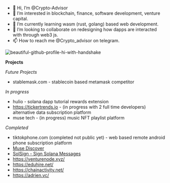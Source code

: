 - 👋 Hi, I’m @Crypto-Advisor
- 👀 I’m interested in blockchain, finance, software development, venture capital.
- 🌱 I’m currently learning wasm (rust, golang) based web development.
- 💞️ I’m looking to collaborate on redesigning how dapps are interacted with through web3 js.
- 📫 How to reach me @Crypto_advisor on telegram.
<!--
<img align="left" alt="awesome-github-profile" src="https://github-readme-stats.vercel.app/api?username=crypto-advisor&layout=demo&border_radius=15px&show_icons=true&theme="/> 
-->

<img align="center"  src="https://github-readme-stats.vercel.app/api/top-langs/?username=crypto-advisor&langs_count=8&layout=compact&card_width=495px&border_radius=20px&show_icons=true&theme=" alt="beautiful-github-profile-hi-with-handshake"/>

**Projects**

*Future Projects*
- stablemask.com - stablecoin based metamask competitor

*In progress*
- hulio - solana dapp tutorial rewards extension 
- https://tickertrends.io - (in progress with 2 full time developers) alternative data subscription platform
- muse tech - (in progress) music NFT playlist platform

*Completed*
- tiktokphone.com (completed not public yet) - web based remote android phone subscription platform
- [Muse Discover](https://muse-discover-app.herokuapp.com/)
- [SolSign - Sign Solana Messages](https://sign.adrien.vc/)
- https://venturenode.xyz/ 
- https://eduhire.net/ 
- https://chainactivity.net/
- https://adrien.vc/
